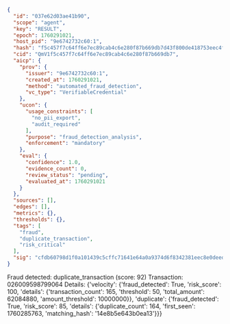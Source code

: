 ```json
{
  "id": "037e62d03ae41b90",
  "scope": "agent",
  "key": "RESULT",
  "epoch": 1760291021,
  "host_pid": "9e6742732c60:1",
  "hash": "f5c457f7c64ff6e7ec89cab4c6e280f87b669db7d43f800de418753eec4f6096",
  "cid": "QmV1f5c457f7c64ff6e7ec89cab4c6e280f87b669db7",
  "aicp": {
    "prov": {
      "issuer": "9e6742732c60:1",
      "created_at": 1760291021,
      "method": "automated_fraud_detection",
      "vc_type": "VerifiableCredential"
    },
    "ucon": {
      "usage_constraints": [
        "no_pii_export",
        "audit_required"
      ],
      "purpose": "fraud_detection_analysis",
      "enforcement": "mandatory"
    },
    "eval": {
      "confidence": 1.0,
      "evidence_count": 0,
      "review_status": "pending",
      "evaluated_at": 1760291021
    }
  },
  "sources": [],
  "edges": [],
  "metrics": {},
  "thresholds": {},
  "tags": [
    "fraud",
    "duplicate_transaction",
    "risk_critical"
  ],
  "sig": "cfdb60798d1f0a101439c5cffc71641e64a0a9374d6f8342381eec8e0deed02e"
}
```

Fraud detected: duplicate_transaction (score: 92)
Transaction: 026009598799064
Details: {'velocity': {'fraud_detected': True, 'risk_score': 100, 'details': {'transaction_count': 165, 'threshold': 50, 'total_amount': 62084880, 'amount_threshold': 10000000}}, 'duplicate': {'fraud_detected': True, 'risk_score': 85, 'details': {'duplicate_count': 164, 'first_seen': 1760285763, 'matching_hash': '14e8b5e643b0ea13'}}}